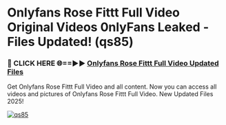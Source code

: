 # Onlyfans Rose Fittt Full Video Original Videos 0nlyFans Leaked - Files Updated! (qs85)

<h3>🔴 CLICK HERE 🌐==►► <a href="https://tinyurl.com/ehrbuxhb" rel="nofollow">Onlyfans Rose Fittt Full Video Updated Files</a></h3>

Get Onlyfans Rose Fittt Full Video and all content. Now you can access all videos and pictures of Onlyfans Rose Fittt Full Video. New Updated Files 2025!

[![qs85](https://i.imgur.com/lVYEuWS.gif)](https://tinyurl.com/ehrbuxhb)
